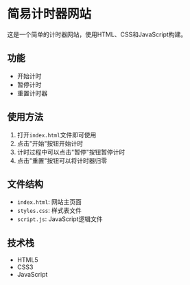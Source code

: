 # 简易计时器网站

这是一个简单的计时器网站，使用HTML、CSS和JavaScript构建。

## 功能

- 开始计时
- 暂停计时
- 重置计时器

## 使用方法

1. 打开`index.html`文件即可使用
2. 点击"开始"按钮开始计时
3. 计时过程中可以点击"暂停"按钮暂停计时
4. 点击"重置"按钮可以将计时器归零

## 文件结构

- `index.html`: 网站主页面
- `styles.css`: 样式表文件
- `script.js`: JavaScript逻辑文件

## 技术栈

- HTML5
- CSS3
- JavaScript 